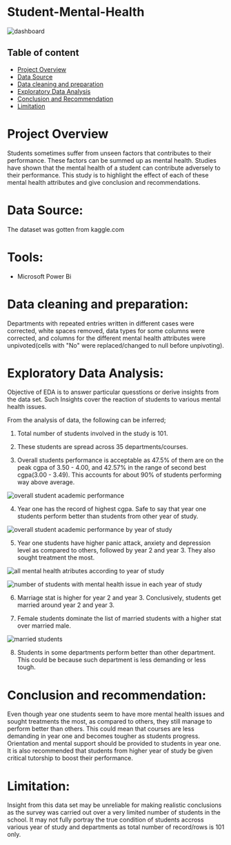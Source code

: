 # Student-Mental-Health

![dashboard](https://github.com/user-attachments/assets/f6a6c8e5-ff21-4840-8da2-0fbf98572eee)


## Table of content
- [Project Overview](#project-overview)
- [Data Source](#data-source)
- [Data cleaning and preparation](#data-cleaning-and-preparation)
- [Exploratory Data Analysis](#exploratory-data-analysis)
- [Conclusion and Recommendation](#conclusion-and-recommendation)
- [Limitation](limitation)


# Project Overview

Students sometimes suffer from unseen factors that contributes to their performance. These factors can be summed up as mental health. Studies have shown that the mental health of a student can contribute adversely to their performance. This study is to highlight the effect of each of these mental health attributes and give conclusion and recommendations.

# Data Source:

The dataset was gotten from kaggle.com

# Tools:
- Microsoft Power Bi

# Data cleaning and preparation:

Departments with repeated entries written in different cases were corrected, white spaces removed, data types for some columns were corrected, and columns for the different mental health attributes were unpivoted(cells with "No" were replaced/changed to null before unpivoting).

# Exploratory Data Analysis:

Objective of EDA is to answer particular quesstions or derive insights from the data set. Such Insights cover the reaction of students to various mental health issues.

From the analysis of data, the following can be inferred;
1. Total number of students involved in the study is 101.


2. These students are spread across 35 departments/courses.


3. ⁠Overall students performance is acceptable as 47.5% of them are on the peak cgpa of 3.50 - 4.00, and 42.57% in the range of second best cgpa(3.00 - 3.49). This accounts for about 90% of students performing way above average.

![overall student academic performance](https://github.com/user-attachments/assets/c992f801-974a-4e9a-acf7-5ccb167fbefd)


4. Year one has the record of highest cgpa. Safe to say that year one students perform better than students from other year of study. 

![overall student academic performance by year of study](https://github.com/user-attachments/assets/d6a0d12b-fefb-463a-ae59-735509eb29a4)


5. Year one students have higher panic attack, anxiety and depression level as compared to others, followed by year 2 and year 3. They also sought treatment the most.

![all mental health atributes according to year of study](https://github.com/user-attachments/assets/66bbe366-baf8-4c30-ab03-ae24a2f6a434)

![number of students with mental health issue in each year of study](https://github.com/user-attachments/assets/a4702680-4036-4be2-a597-8f18fc629bdb)



6. Marriage stat is higher for year 2 and year 3. Conclusively, students get married around year 2 and year 3.


7. ⁠Female students dominate the list of married students with a higher stat over married male.

![married students](https://github.com/user-attachments/assets/c1328153-d9c0-4d30-ada6-e188476eff61)


8. Students in some departments perform better than other department. This could be because such department is less demanding or less tough.

# Conclusion and recommendation:


Even though year one students seem to have more mental health issues and sought treatments the most, as compared to others, they still manage to  perform better than others. This could mean that courses are less demanding in year one and becomes tougher as students progress. Orientation and mental support should be provided to students in year one.
It is also recommended that students from higher year of study be given critical tutorship to boost their performance.
 
# Limitation:
Insight from this data set may be unreliable for making realistic conclusions as the survey was carried out over a very limited number of students in  the school. It may not fully portray the true condition of students accross various year of study and departments as total number of record/rows is 101 only.
